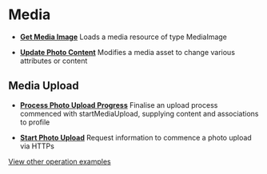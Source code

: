 # Media

- **[Get Media Image](/example-operations/media/GetMediaImage.graphql)** Loads a
  media resource of type MediaImage

- **[Update Photo Content](/example-operations/media/UpdatePhotoContent.graphql)**
  Modifies a media asset to change various attributes or content

## Media Upload

- **[Process Photo Upload Progress](/example-operations/media/upload/ProcessPhotoUploadProgress.graphql)**
  Finalise an upload process commenced with startMediaUpload, supplying content
  and associations to profile

- **[Start Photo Upload](/example-operations/media/upload/StartPhotoUpload.graphql)**
  Request information to commence a photo upload via HTTPs

[View other operation examples](/example-operations)
